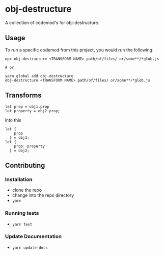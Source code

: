 # obj-destructure


A collection of codemod's for obj-destructure.

## Usage

To run a specific codemod from this project, you would run the following:

```
npx obj-destructure <TRANSFORM NAME> path/of/files/ or/some**/*glob.js

# or

yarn global add obj-destructure
obj-destructure <TRANSFORM NAME> path/of/files/ or/some**/*glob.js
```

## Transforms

<!--TRANSFORMS_START-->
```
let prop = obj1.prop
let property = obj2.prop;
```

into this

```
let {
    prop
  } = obj1;
let {
    prop: property
  } = obj2;
```
<!--TRANSFORMS_END-->

## Contributing

### Installation

* clone the repo
* change into the repo directory
* `yarn`

### Running tests

* `yarn test`

### Update Documentation

* `yarn update-docs`